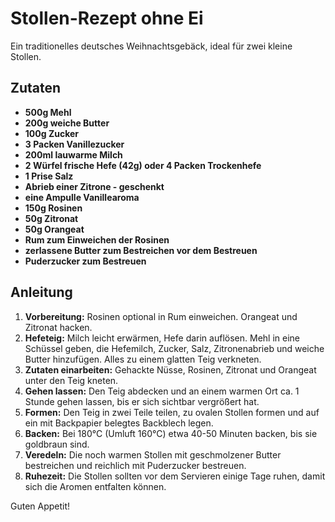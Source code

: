 # Stollen-Rezept ohne Ei

Ein traditionelles deutsches Weihnachtsgebäck, ideal für zwei kleine Stollen.

## Zutaten
- **500g Mehl**
- **200g weiche Butter**
- **100g Zucker**
- **3 Packen Vanillezucker**
- **200ml lauwarme Milch**
- **2 Würfel frische Hefe (42g) oder 4 Packen Trockenhefe**
- **1 Prise Salz**
- **Abrieb einer Zitrone - geschenkt**
- **eine Ampulle Vanillearoma**
- **150g Rosinen**
- **50g Zitronat**
- **50g Orangeat**
- **Rum zum Einweichen der Rosinen**
- **zerlassene Butter zum Bestreichen vor dem Bestreuen**
- **Puderzucker zum Bestreuen**

## Anleitung

1. **Vorbereitung:** Rosinen optional in Rum einweichen. Orangeat und Zitronat hacken.
2. **Hefeteig:** Milch leicht erwärmen, Hefe darin auflösen. Mehl in eine Schüssel geben, die Hefemilch, Zucker, Salz, Zitronenabrieb und weiche Butter hinzufügen. Alles zu einem glatten Teig verkneten.
3. **Zutaten einarbeiten:** Gehackte Nüsse, Rosinen, Zitronat und Orangeat unter den Teig kneten.
4. **Gehen lassen:** Den Teig abdecken und an einem warmen Ort ca. 1 Stunde gehen lassen, bis er sich sichtbar vergrößert hat.
5. **Formen:** Den Teig in zwei Teile teilen, zu ovalen Stollen formen und auf ein mit Backpapier belegtes Backblech legen.
6. **Backen:** Bei 180°C (Umluft 160°C) etwa 40-50 Minuten backen, bis sie goldbraun sind.
7. **Veredeln:** Die noch warmen Stollen mit geschmolzener Butter bestreichen und reichlich mit Puderzucker bestreuen.
8. **Ruhezeit:** Die Stollen sollten vor dem Servieren einige Tage ruhen, damit sich die Aromen entfalten können.

Guten Appetit!
